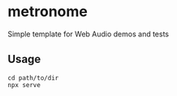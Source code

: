 # metronome

Simple template for Web Audio demos and tests

## Usage

```
cd path/to/dir
npx serve
```
